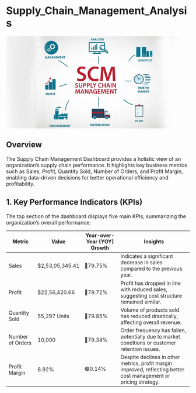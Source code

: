 # Supply_Chain_Management_Analysis
![SCM LOGO](https://github.com/KumarBoste/Supply_Chain_Management_Analysis/blob/main/SCM%20LOGO.png)

## Overview
The Supply Chain Management Dashboard provides a holistic view of an organization’s supply chain performance. It highlights key business metrics such as Sales, Profit, Quantity Sold, Number of Orders, and Profit Margin, enabling data-driven decisions for better operational efficiency and profitability.

## 1. Key Performance Indicators (KPIs)
The top section of the dashboard displays five main KPIs, summarizing the organization’s overall performance:

| Metric | Value | Year-over-Year (YOY) Growth | Insights |
|--------|-------|-----------------------------|-----------|
|Sales|$2,53,05,345.41|🔻79.75% |Indicates a significant decrease in sales compared to the previous year.|
|Profit|$22,56,420.66|🔻79.72%|Profit has dropped in line with reduced sales, suggesting cost structure remained similar.|
|Quantity Sold|55,297 Units|🔻79.85%|Volume of products sold has reduced drastically, affecting overall revenue.|
|Number of Orders|10,000|🔻79.34%|Order frequency has fallen, potentially due to market conditions or customer retention issues.|
|Profit Margin|8.92%|🟢0.14%|Despite declines in other metrics, profit margin improved, reflecting better cost management or pricing strategy.|
